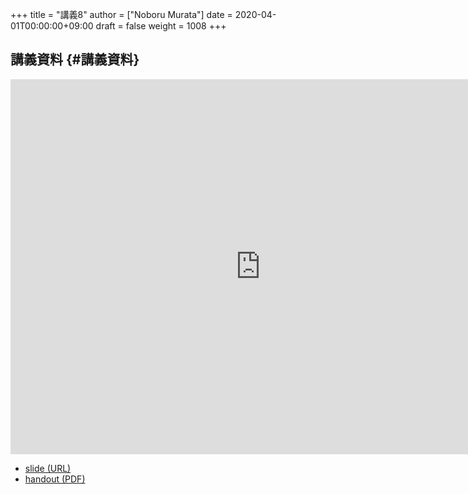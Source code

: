 +++
title = "講義8"
author = ["Noboru Murata"]
date = 2020-04-01T00:00:00+09:00
draft = false
weight = 1008
+++

## 講義資料 {#講義資料}

<iframe src="https://noboru-murata.github.io/probability-statistics/slides/slide08.html"
	width="800" height="600" frameborder="0"
	allowfullscreen="allowfullscreen"
	allow="geolocation *; microphone *; camera *; midi *; encrypted-media *">
</iframe>

-   [slide (URL)](https://noboru-murata.github.io/probability-statistics/slides/slide08.html)
-   [handout (PDF)](https://noboru-murata.github.io/probability-statistics/pdfs/slide08.pdf)